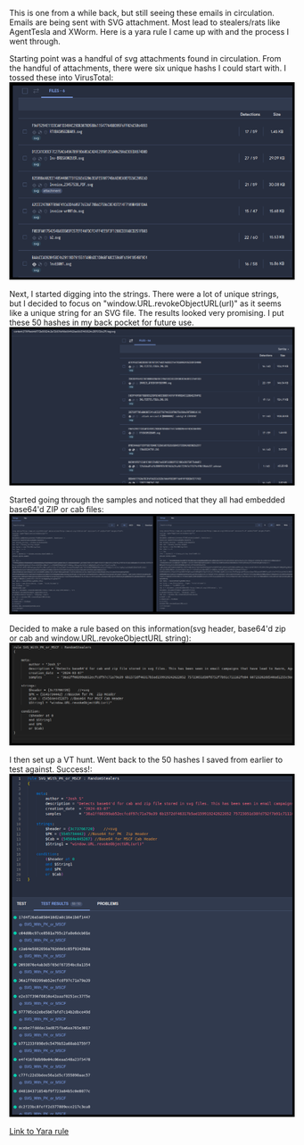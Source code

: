 <style>
img{
	border: 4px solid black;
}
</style>

This is one from a while back, but still seeing these emails in circulation. Emails are being sent with SVG attachment. Most lead to stealers/rats like AgentTesla and XWorm. Here is a yara rule I came up with and the process I went through. 

Starting point was a handful of svg attachments found in circulation. From the handful of attachments, there were six unique hashs I could start with. I tossed these into VirusTotal:
<a href="Screenshots/SVG1.png"> 
<img src="Screenshots/SVG1.png">
</a>

Next, I started digging into the strings. There were a lot of unique strings, but I decided to focus on "window.URL.revokeObjectURL(url)" as it seems like a unique string for an SVG file. The results looked very promising. I put these 50 hashes in my back pocket for future use.
<a href="Screenshots/SVG2.png"> 
<img src="Screenshots/SVG2.png">
</a>

Started going through the samples and noticed that they all had embedded base64'd ZIP or cab files:
<a href="Screenshots/SVG3.png"> 
<img src="Screenshots/SVG3.png">
</a>

 Decided to make a rule based on this information(svg header, base64'd zip or cab and window.URL.revokeObjectURL string):
 <a href="Screenshots/SVG4.png"> 
<img src="Screenshots/SVG4.png">
</a>

I then set up a VT hunt. Went back to the 50 hashes I saved from earlier to test against. Success!:
 <a href="Screenshots/SVG5.png"> 
<img src="Screenshots/SVG5.png">
</a>

<a href="https://github.com/mcsx03/mcsx03.github.io/blob/main/Yara/SVG_With_PK.yara">Link to Yara rule</a>
<br>